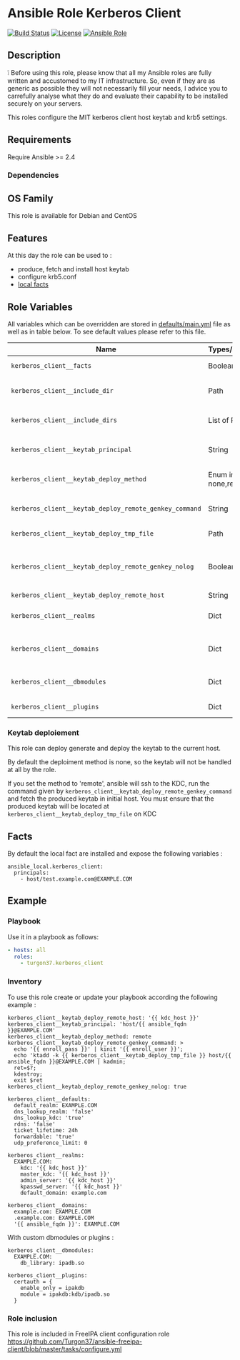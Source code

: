 Ansible Role Kerberos Client
=========

[![Build Status](https://travis-ci.com/Turgon37/ansible-kerberos-client.svg?branch=master)](https://travis-ci.com/Turgon37/ansible-kerberos-client)
[![License](https://img.shields.io/badge/license-MIT%20License-brightgreen.svg)](https://opensource.org/licenses/MIT)
[![Ansible Role](https://img.shields.io/badge/ansible%20role-Turgon37.kerberos_client-blue.svg)](https://galaxy.ansible.com/Turgon37/kerberos_client/)

## Description

:grey_exclamation: Before using this role, please know that all my Ansible roles are fully written and accustomed to my IT infrastructure. So, even if they are as generic as possible they will not necessarily fill your needs, I advice you to carrefully analyse what they do and evaluate their capability to be installed securely on your servers.

This roles configure the MIT kerberos client host keytab and krb5 settings.

## Requirements

Require Ansible >= 2.4

### Dependencies

## OS Family

This role is available for Debian and CentOS

## Features

At this day the role can be used to :

  * produce, fetch and install host keytab
  * configure krb5.conf
  * [local facts](#facts)

## Role Variables

All variables which can be overridden are stored in [defaults/main.yml](defaults/main.yml) file as well as in table below. To see default values please refer to this file.

| Name                                                  | Types/Values       | Description                                                                          |
| ------------------------------------------------------| -------------------|------------------------------------------------------------------------------------- |
| `kerberos_client__facts`                              | Boolean            | Install the local fact script                                                        |
| `kerberos_client__include_dir`                        | Path               | Directory which contains config parts to include                                     |
| `kerberos_client__include_dirs`                       | List of Path       | List of extra directory (not managed by this role) to include                        |
| `kerberos_client__keytab_principal`                   | String             | The pattern use to produce the host's principal                                      |
| `kerberos_client__keytab_deploy_method`               | Enum in none,remote| Choose the host keytab deploiement method (see below)                                |
| `kerberos_client__keytab_deploy_remote_genkey_command`| String             | The shell command to run to produce the keytab on KDC                                |
| `kerberos_client__keytab_deploy_tmp_file`             | Path               | Path to the temporary keytab ok KDC                                                  |
| `kerberos_client__keytab_deploy_remote_genkey_nolog`  | Boolean            | Set to yes to protect any password in `remote_genkey_command` to be logged by ansible|
| `kerberos_client__keytab_deploy_remote_host`          | String             | The KDC hostname                                                                     |
| `kerberos_client__realms`                             | Dict               | Dict of per realm configurations, fill the ```[realms]``` section                    |
| `kerberos_client__domains`                            | Dict               | Dict of domain-realm mapping, fill the ```[domain_realm]``` section                  |
| `kerberos_client__dbmodules`                          | Dict               | Dict of dbmodules, fill the ```[dbmodules]``` section                                |
| `kerberos_client__plugins`                            | Dict               | Dict of plugins, fill the ```[plugins]``` section                                    |


### Keytab deploiement

This role can deploy generate and deploy the keytab to the current host.

By default the deploiment method is none, so the keytab will not be handled at all by the role.

If you set the method to 'remote', ansible will ssh to the KDC, run the command given by `kerberos_client__keytab_deploy_remote_genkey_command` and fetch the produced keytab in initial host.
You must ensure that the produced keytab will be located at `kerberos_client__keytab_deploy_tmp_file` on KDC


## Facts

By default the local fact are installed and expose the following variables :


```
ansible_local.kerberos_client:
  principals:
    - host/test.example.com@EXAMPLE.COM
```

## Example

### Playbook

Use it in a playbook as follows:

```yaml
- hosts: all
  roles:
    - turgon37.kerberos_client
```

### Inventory

To use this role create or update your playbook according the following example :

```
kerberos_client__keytab_deploy_remote_host: '{{ kdc_host }}'
kerberos_client__keytab_principal: 'host/{{ ansible_fqdn }}@EXAMPLE.COM'
kerberos_client__keytab_deploy_method: remote
kerberos_client__keytab_deploy_remote_genkey_command: >
  echo '{{ enroll_pass }}' | kinit '{{ enroll_user }}';
  echo 'ktadd -k {{ kerberos_client__keytab_deploy_tmp_file }} host/{{ ansible_fqdn }}@EXAMPLE.COM | kadmin;
  ret=$?;
  kdestroy;
  exit $ret
kerberos_client__keytab_deploy_remote_genkey_nolog: true

kerberos_client__defaults:
  default_realm: EXAMPLE.COM
  dns_lookup_realm: 'false'
  dns_lookup_kdc: 'true'
  rdns: 'false'
  ticket_lifetime: 24h
  forwardable: 'true'
  udp_preference_limit: 0

kerberos_client__realms:
  EXAMPLE.COM:
    kdc: '{{ kdc_host }}'
    master_kdc: '{{ kdc_host }}'
    admin_server: '{{ kdc_host }}'
    kpasswd_server: '{{ kdc_host }}'
    default_domain: example.com

kerberos_client__domains:
  example.com: EXAMPLE.COM
  .example.com: EXAMPLE.COM
  '{{ ansible_fqdn }}': EXAMPLE.COM
```

With custom dbmodules or plugins :

```
kerberos_client__dbmodules:
  EXAMPLE.COM:
    db_library: ipadb.so

kerberos_client__plugins:
  certauth = {
    enable_only = ipakdb
    module = ipakdb:kdb/ipadb.so
  }
```

### Role inclusion

This role is included in FreeIPA client configuration role https://github.com/Turgon37/ansible-freeipa-client/blob/master/tasks/configure.yml